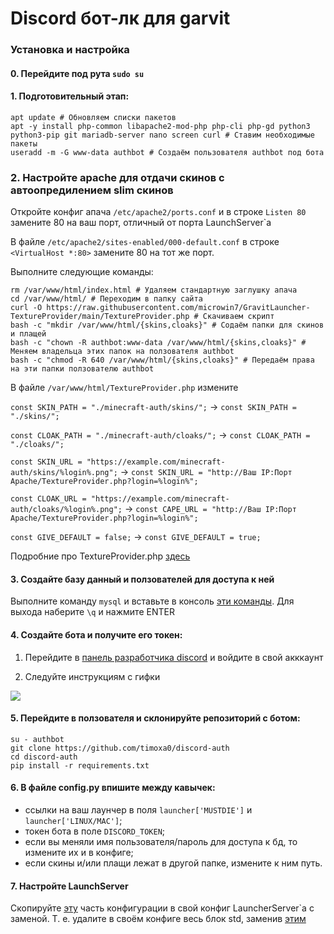 # Discord бот-лк для garvit
### Установка и настройка
#### 0. Перейдите под рута `sudo su`
#### 1. Подготовительный этап:
```
apt update # Обновляем списки пакетов
apt -y install php-common libapache2-mod-php php-cli php-gd python3 python3-pip git mariadb-server nano screen curl # Ставим необходимые пакеты
useradd -m -G www-data authbot # Создаём пользователя authbot под бота
```

### 2. Настройте apache для отдачи скинов с автоопредилением slim скинов
Откройте конфиг апача `/etc/apache2/ports.conf` и в строке `Listen 80` замените 80 на ваш порт, отличный от порта LaunchServer\`а

В файле `/etc/apache2/sites-enabled/000-default.conf` в строке `<VirtualHost *:80>` замените 80 на тот же порт.

Выполните следующие команды:

```
rm /var/www/html/index.html # Удаляем стандартную заглушку апача
cd /var/www/html/ # Переходим в папку сайта
curl -O https://raw.githubusercontent.com/microwin7/GravitLauncher-TextureProvider/main/TextureProvider.php # Скачиваем скрипт
bash -c "mkdir /var/www/html/{skins,cloaks}" # Содаём папки для скинов и плащей
bash -c "chown -R authbot:www-data /var/www/html/{skins,cloaks}" # Меняем владельца этих папок на ползователя authbot
bash -c "chmod -R 640 /var/www/html/{skins,cloaks}" # Передаём права на эти папки ползователю authbot
```

В файле `/var/www/html/TextureProvider.php` измените

`const SKIN_PATH = "./minecraft-auth/skins/";`  -> `const SKIN_PATH = "./skins/";`

`const CLOAK_PATH = "./minecraft-auth/cloaks/";` -> `const CLOAK_PATH = "./cloaks/";`

`const SKIN_URL = "https://example.com/minecraft-auth/skins/%login%.png";` -> `const SKIN_URL = "http://Ваш IP:Порт Apache/TextureProvider.php?login=%login%";`

`const CLOAK_URL = "https://example.com/minecraft-auth/cloaks/%login%.png";` -> `const CAPE_URL = "http://Ваш IP:Порт Apache/TextureProvider.php?login=%login%";`

`const GIVE_DEFAULT = false;` -> `const GIVE_DEFAULT = true; `

Подробние про TextureProvider.php [здесь](https://github.com/microwin7/GravitLauncher-TextureProvider#%D1%83%D1%81%D1%82%D0%B0%D0%BD%D0%BE%D0%B2%D0%BA%D0%B0 "здесь")

#### 3. Создайте базу данный и ползователей для доступа к ней
Выполните команду `mysql` и вставьте в консоль [эти команды](https://raw.githubusercontent.com/timoxa0/discord-auth/main/sql-commands.txt "эти команды"). Для выхода наберите `\q` и нажмите ENTER

#### 4. Создайте бота и получите его токен:
1. Перейдите в [панель разработчика discord](https://discord.com/developers/applications "панель разработсика discord") и войдите в свой акккаунт

2. Следуйте инструкциям с гифки

![](https://i.imgur.com/fDvlaW9.gif)

#### 5. Перейдите в ползователя и склонируйте репозиторий с ботом:
```
su - authbot
git clone https://github.com/timoxa0/discord-auth
cd discord-auth
pip install -r requirements.txt
```

#### 6. В файле config.py впишите между кавычек:
- ссылки на ваш лаунчер в поля `launcher['MUSTDIE']` и `launcher['LINUX/MAC']`;
- токен бота в поле `DISCORD_TOKEN`;
- если вы меняли имя пользователя/пароль для доступа к бд, то измените их и в конфиге;
- если скины и/или плащи лежат в другой папке, измените к ним путь.

#### 7. Настройте LaunchServer
Скопируйте [эту](https://raw.githubusercontent.com/timoxa0/discord-auth/main/gravitAuthExample.txt "эту") часть конфигурации в свой конфиг LauncherServer\`а с заменой. Т. е. удалите в своём конфиге весь блок std, заменив [этим](https://raw.githubusercontent.com/timoxa0/discord-auth/main/gravitAuthExample.txt "этим")
